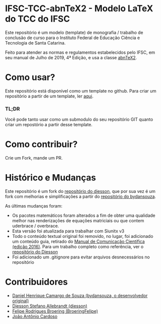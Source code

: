 # IFSC-TCC-abnTeX2 - Modelo LaTeX do TCC do IFSC  

Este repositório é um modelo (template) de monografia / trabalho de conclusão
de curso para o Instituto Federal de Educação Ciência e Tecnologia de Santa Catarina.

Feito para atender as normas e regulamentos estabelecidos pelo IFSC, em seu manual 
de Julho de 2019, 4ª Edição, e usa a classe [abnTeX2](https://github.com/abntex/abntex2).

# Como usar?  
Este repositório está disponível como um template no github. Para criar um 
repositório a partir de um template, ler [aqui](https://docs.github.com/pt/github/creating-cloning-and-archiving-repositories/creating-a-repository-on-github/creating-a-repository-from-a-template).

### TL;DR  
Você pode tanto usar como um submodulo do seu repositório GIT quanto criar um
repostório a partir desse template.

# Como contribuir?  
Crie um Fork, mande um PR.

# Histórico e Mudanças  
Este repositório é um fork do [repositório do diesson](https://github.com/diesson/Modelo-de-TCC-Engenharia-eletronica), 
que por sua vez é um fork com melhorias e simplificações a partir do 
[repositório do bydansouza](https://github.com/bydansouza/ifscTCC). 

As últimas mudanças foram:
 * Os pacotes matemáticos foram alterados a fim de obter uma qualidade melhor
   nas renderizações de equações matriciais ou que contem uderbrace / overbrace.
 * Esta versão foi atualizada para trabalhar com Siunitx v3
 * Todo o conteúdo textual original foi removido, no lugar, foi adicionado um
 conteúdo guia, retirado do [Manual de Comunicação Científica (edição 2016)](https://www.ifsc.edu.br/documents/30725/188971/IFSC_manual_comunicacao_cientifica_maio_2016.pdf/58c017ce-c9e1-e36f-03b7-ea26b58f7d97). 
   Para um trabalho completo como referência, ver o [repositório do Diesson](https://github.com/diesson/Modelo-de-TCC-Engenharia-eletronica)
 * Foi adicionado um .gitignore para evitar arquivos desnecessários no repositório

# Contribuidores  
 * [Daniel Henrique Camargo de Souza (bydansouza, o desenvolvedor original)](https://github.com/bydansouza)
 * [Diesson Stefano Allebrandt (diesson)](https://github.com/diesson)
 * [Felipe Rodrigues Broering (BroeringFelipe)](https://github.com/BroeringFelipe)
 * [João Antônio Cardoso](https://github.com/joaoanoniocardoso)

